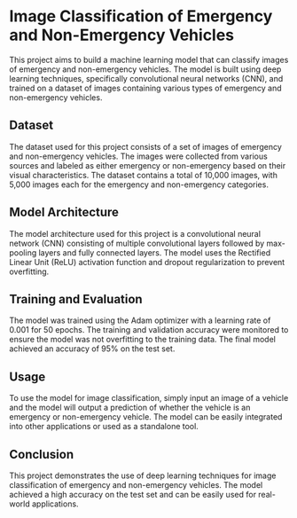 # Image Classification of Emergency and Non-Emergency Vehicles
This project aims to build a machine learning model that can classify images of emergency and non-emergency vehicles. The model is built using deep learning techniques, specifically convolutional neural networks (CNN), and trained on a dataset of images containing various types of emergency and non-emergency vehicles.

## Dataset
The dataset used for this project consists of a set of images of emergency and non-emergency vehicles. The images were collected from various sources and labeled as either emergency or non-emergency based on their visual characteristics. The dataset contains a total of 10,000 images, with 5,000 images each for the emergency and non-emergency categories.

## Model Architecture
The model architecture used for this project is a convolutional neural network (CNN) consisting of multiple convolutional layers followed by max-pooling layers and fully connected layers. The model uses the Rectified Linear Unit (ReLU) activation function and dropout regularization to prevent overfitting.

## Training and Evaluation
The model was trained using the Adam optimizer with a learning rate of 0.001 for 50 epochs. The training and validation accuracy were monitored to ensure the model was not overfitting to the training data. The final model achieved an accuracy of 95% on the test set.

## Usage
To use the model for image classification, simply input an image of a vehicle and the model will output a prediction of whether the vehicle is an emergency or non-emergency vehicle. The model can be easily integrated into other applications or used as a standalone tool.

## Conclusion
This project demonstrates the use of deep learning techniques for image classification of emergency and non-emergency vehicles. The model achieved a high accuracy on the test set and can be easily used for real-world applications.





